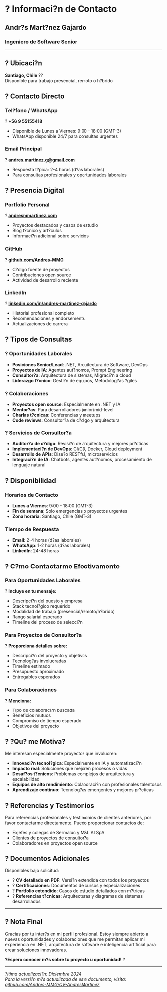 # ? Informaci?n de Contacto

## Andr?s Mart?nez Gajardo
### Ingeniero de Software Senior

---

## ? Ubicaci?n
**Santiago, Chile** ??  
Disponible para trabajo presencial, remoto o h?brido

## ? Contacto Directo

### Tel?fono / WhatsApp
? **+56 9 55155418**
- Disponible de Lunes a Viernes: 9:00 - 18:00 (GMT-3)
- WhatsApp disponible 24/7 para consultas urgentes

### Email Principal
? **[andres.martinez.g@gmail.com](mailto:andres.martinez.g@gmail.com)**
- Respuesta t?pica: 2-4 horas (d?as laborales)
- Para consultas profesionales y oportunidades laborales

## ? Presencia Digital

### Portfolio Personal
? **[andresmmartinez.com](https://andresmmartinez.com)**
- Proyectos destacados y casos de estudio
- Blog t?cnico y art?culos
- Informaci?n adicional sobre servicios

### GitHub
? **[github.com/Andres-MMG](https://github.com/Andres-MMG)**
- C?digo fuente de proyectos
- Contribuciones open source
- Actividad de desarrollo reciente

### LinkedIn
? **[linkedin.com/in/andres-martinez-gajardo](https://linkedin.com/in/andres-martinez-gajardo)**
- Historial profesional completo
- Recomendaciones y endorsements
- Actualizaciones de carrera

## ? Tipos de Consultas

### ? Oportunidades Laborales
- **Posiciones Senior/Lead**: .NET, Arquitectura de Software, DevOps
- **Proyectos de IA**: Agentes aut?nomos, Prompt Engineering
- **Consultor?a**: Arquitectura de sistemas, Migraci?n a cloud
- **Liderazgo t?cnico**: Gesti?n de equipos, Metodolog?as ?giles

### ? Colaboraciones
- **Proyectos open source**: Especialmente en .NET y IA
- **Mentor?as**: Para desarrolladores junior/mid-level
- **Charlas t?cnicas**: Conferencias y meetups
- **Code reviews**: Consultor?a de c?digo y arquitectura

### ? Servicios de Consultor?a
- **Auditor?a de c?digo**: Revisi?n de arquitectura y mejores pr?cticas
- **Implementaci?n de DevOps**: CI/CD, Docker, Cloud deployment
- **Desarrollo de APIs**: Dise?o RESTful, microservicios
- **Integraci?n de IA**: Chatbots, agentes aut?nomos, procesamiento de lenguaje natural

## ? Disponibilidad

### Horarios de Contacto
- **Lunes a Viernes**: 9:00 - 18:00 (GMT-3)
- **Fin de semana**: Solo emergencias o proyectos urgentes
- **Zona horaria**: Santiago, Chile (GMT-3)

### Tiempo de Respuesta
- **Email**: 2-4 horas (d?as laborales)
- **WhatsApp**: 1-2 horas (d?as laborales)
- **LinkedIn**: 24-48 horas

## ? C?mo Contactarme Efectivamente

### Para Oportunidades Laborales
? **Incluye en tu mensaje:**
- Descripci?n del puesto y empresa
- Stack tecnol?gico requerido
- Modalidad de trabajo (presencial/remoto/h?brido)
- Rango salarial esperado
- Timeline del proceso de selecci?n

### Para Proyectos de Consultor?a
? **Proporciona detalles sobre:**
- Descripci?n del proyecto y objetivos
- Tecnolog?as involucradas
- Timeline estimado
- Presupuesto aproximado
- Entregables esperados

### Para Colaboraciones
? **Menciona:**
- Tipo de colaboraci?n buscada
- Beneficios mutuos
- Compromiso de tiempo esperado
- Objetivos del proyecto

## ? ?Qu? me Motiva?

Me interesan especialmente proyectos que involucren:
- **Innovaci?n tecnol?gica**: Especialmente en IA y automatizaci?n
- **Impacto real**: Soluciones que mejoren procesos o vidas
- **Desaf?os t?cnicos**: Problemas complejos de arquitectura y escalabilidad
- **Equipos de alto rendimiento**: Colaboraci?n con profesionales talentosos
- **Aprendizaje continuo**: Tecnolog?as emergentes y mejores pr?cticas

## ? Referencias y Testimonios

Para referencias profesionales y testimonios de clientes anteriores, por favor contactarme directamente. Puedo proporcionar contactos de:
- Exjefes y colegas de Sermaluc y M&L AI SpA
- Clientes de proyectos de consultor?a
- Colaboradores en proyectos open source

## ? Documentos Adicionales

Disponibles bajo solicitud:
- ? **CV detallado en PDF**: Versi?n extendida con todos los proyectos
- ? **Certificaciones**: Documentos de cursos y especializaciones
- ? **Portfolio extendido**: Casos de estudio detallados con m?tricas
- ? **Referencias t?cnicas**: Arquitecturas y diagramas de sistemas desarrollados

---

## ? Nota Final

Gracias por tu inter?s en mi perfil profesional. Estoy siempre abierto a nuevas oportunidades y colaboraciones que me permitan aplicar mi experiencia en .NET, arquitectura de software e inteligencia artificial para crear soluciones innovadoras.

**?Espero conocer m?s sobre tu proyecto u oportunidad!** ?

---

*?ltima actualizaci?n: Diciembre 2024*  
*Para la versi?n m?s actualizada de este documento, visita: [github.com/Andres-MMG/CV-AndresMartinez](https://github.com/Andres-MMG/CV-AndresMartinez)*